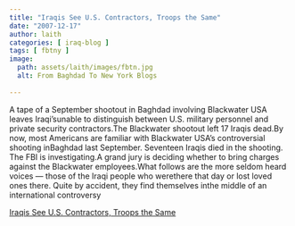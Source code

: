 ```yaml
---
title: "Iraqis See U.S. Contractors, Troops the Same"
date: "2007-12-17"
author: laith
categories: [ iraq-blog ]
tags: [ fbtny ]
image:
  path: assets/laith/images/fbtn.jpg
  alt: From Baghdad To New York Blogs
  
---
```


A tape of a September shootout in Baghdad involving Blackwater USA leaves Iraqi’sunable to distinguish between U.S. military personnel and private security contractors.The Blackwater shootout left 17 Iraqis dead.By now, most Americans are familiar with Blackwater USA’s controversial shooting inBaghdad last September. Seventeen Iraqis died in the shooting. The FBI is investigating.A grand jury is deciding whether to bring charges against the Blackwater employees.What follows are the more seldom heard voices — those of the Iraqi people who werethere that day or lost loved ones there. Quite by accident, they find themselves inthe middle of an international controversy  

  
[Iraqis See U.S. Contractors, Troops the Same](https://www.npr.org/templates/story/story.php?storyId=17307607&ft=1&f=1001)
